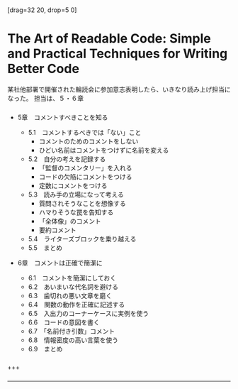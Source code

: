 ### 

[drag=32 20, drop=5 0]
# The Art of Readable Code: Simple and Practical Techniques for Writing Better Code

某社他部署で開催された輪読会に参加意志表明したら、いきなり読み上げ担当になった。
担当は、５・６章


### 

- 5章　コメントすべきことを知る
    - 5.1　コメントするべきでは「ない」こと
        - コメントのためのコメントをしない
        - ひどい名前はコメントをつけずに名前を変える
    - 5.2　自分の考えを記録する
        - 「監督のコメンタリー」を入れる
        - コードの欠陥にコメントをつける
        - 定数にコメントをつける
    - 5.3　読み手の立場になって考える
        - 質問されそうなことを想像する
        - ハマりそうな罠を告知する
        - 「全体像」のコメント
        - 要約コメント
    - 5.4　ライターズブロックを乗り越える
    - 5.5　まとめ

- 6章　コメントは正確で簡潔に
    - 6.1　コメントを簡潔にしておく
    - 6.2　あいまいな代名詞を避ける
    - 6.3　歯切れの悪い文章を磨く
    - 6.4　関数の動作を正確に記述する
    - 6.5　入出力のコーナーケースに実例を使う
    - 6.6　コードの意図を書く
    - 6.7　「名前付き引数」コメント
    - 6.8　情報密度の高い言葉を使う
    - 6.9　まとめ

### 

+++

### 

------------

### 

